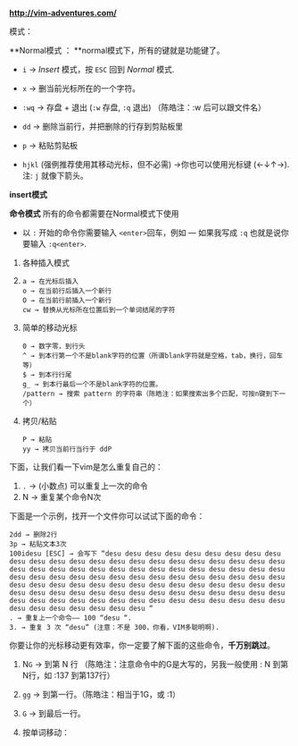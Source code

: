 **http://vim-adventures.com/**

模式：

**Normal模式 ： **normal模式下，所有的键就是功能键了。

- `i` → *Insert* 模式，按 `ESC` 回到 *Normal* 模式.
- `x` → 删当前光标所在的一个字符。
- `:wq` → 存盘 + 退出 (`:w` 存盘, `:q` 退出)   （陈皓注：:w 后可以跟文件名）
- `dd` → 删除当前行，并把删除的行存到剪贴板里
- `p` → 粘贴剪贴板

- `hjkl` (强例推荐使用其移动光标，但不必需) →你也可以使用光标键 (←↓↑→). 注: `j` 就像下箭头。

**insert模式**

**命令模式**   所有的命令都需要在Normal模式下使用

- 以 `:` 开始的命令你需要输入 `<enter>`回车，例如 — 如果我写成 `:q` 也就是说你要输入 `:q<enter>`.

1. 各种插入模式

2. ```
   a → 在光标后插入
   o → 在当前行后插入一个新行
   O → 在当前行前插入一个新行
   cw → 替换从光标所在位置后到一个单词结尾的字符
   ```

3. 简单的移动光标

   ```
   0 → 数字零，到行头
   ^ → 到本行第一个不是blank字符的位置（所谓blank字符就是空格，tab，换行，回车等）
   $ → 到本行行尾
   g_ → 到本行最后一个不是blank字符的位置。
   /pattern → 搜索 pattern 的字符串（陈皓注：如果搜索出多个匹配，可按n键到下一个）
   ```

4. 拷贝/粘贴

   ```
   P → 粘贴
   yy → 拷贝当前行当行于 ddP
   ```



下面，让我们看一下vim是怎么重复自己的：

1. `.` → (小数点) 可以重复上一次的命令
2. N<command> → 重复某个命令N次

下面是一个示例，找开一个文件你可以试试下面的命令：

```
2dd → 删除2行
3p → 粘贴文本3次
100idesu [ESC] → 会写下 “desu desu desu desu desu desu desu desu desu desu desu desu desu desu desu desu desu desu desu desu desu desu desu desu desu desu desu desu desu desu desu desu desu desu desu desu desu desu desu desu desu desu desu desu desu desu desu desu desu desu desu desu desu desu desu desu desu desu desu desu desu desu desu desu desu desu desu desu desu desu desu desu desu desu desu desu desu desu desu desu desu desu desu desu desu desu desu desu desu desu desu desu desu desu desu desu desu desu desu desu “
. → 重复上一个命令—— 100 “desu “.
3. → 重复 3 次 “desu” (注意：不是 300，你看，VIM多聪明啊).
```

你要让你的光标移动更有效率，你一定要了解下面的这些命令，**千万别跳过**。

1. N`G` → 到第 N 行 （陈皓注：注意命令中的G是大写的，另我一般使用 : N 到第N行，如 :137 到第137行）

2. `gg` → 到第一行。（陈皓注：相当于1G，或 :1）

3. `G` → 到最后一行。

4. 按单词移动：

   ```
   
   ```

   



